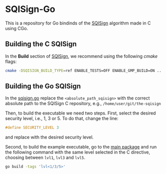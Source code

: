 # SQISign-Go

This is a repository for Go bindinds of the [SQISign](https://github.com/SQISign/the-sqisign) algorithm made in C using CGo.

## Building the C SQISign
In the **Build** section of [SQISign](https://github.com/SQISign/the-sqisign/blob/main/README.md), we recommend using the following *cmake* flags:  
```bash
cmake -DSQISIGN_BUILD_TYPE=ref ENABLE_TESTS=OFF ENABLE_GMP_BUILD=ON ..
```

## Building the Go SQISign
In the [sqisign.go](src/sqisign/sqisign.go) replace the `<absolute_path_sqisign>` with the correct absolute path to the SQISign C repository, e.g., `/home/user/git/the-sqisign`

Then, to build the executable we need two steps.
First, select the desired security level, i.e., 1, 3 or 5. To do that, change the line:
```C
#define SECURITY_LEVEL 3
```
and replace with the desired security level.

Second, to build the example executable, go to the [main package](src/main) and run the following command with the same level selected in the C directive, choosing between `lvl1`, `lvl3` and `lvl5`.
```bash
go build -tags 'lvl<1/3/5>'
```
